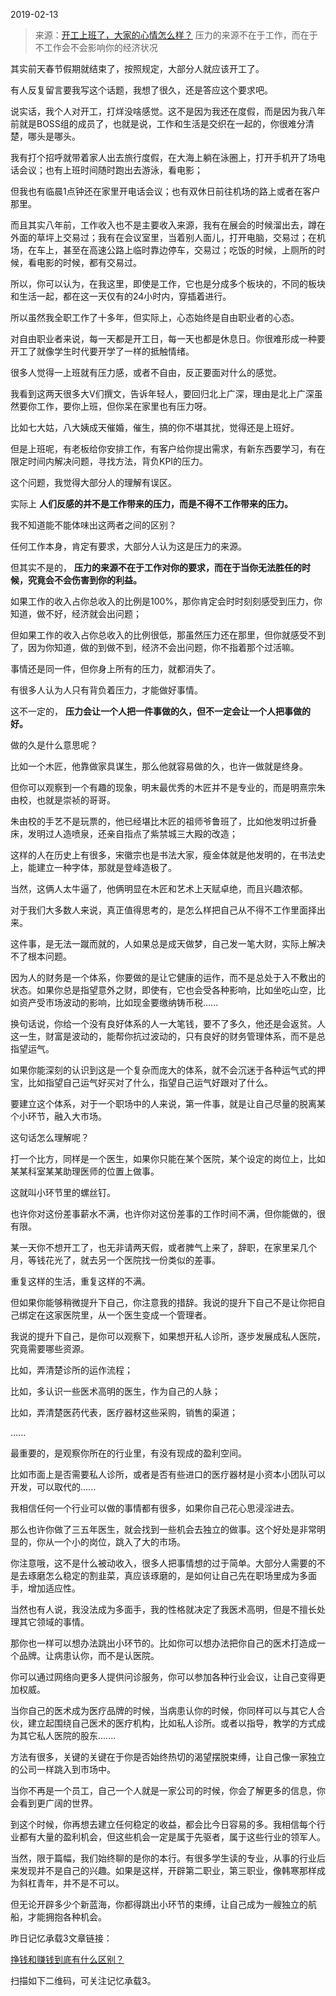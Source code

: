 2019-02-13

> 来源：[开工上班了，大家的心情怎么样？](http://mp.weixin.qq.com/s?__biz=MzU0MjYwNDU2Mw==&mid=2247485775&idx=1&sn=29a94631b3ed8af0c8aa94ee099783fa&chksm=fb196533cc6eec25bb91a15fcdf31f3489d73c7fd615b7c139d9a399a1726af1fc7a341513e1&scene=27#wechat_redirect)
> 压力的来源不在于工作，而在于不工作会不会影响你的经济状况

其实前天春节假期就结束了，按照规定，大部分人就应该开工了。

  

有人反复留言要我写这个话题，我想了很久，还是答应这个要求吧。

  

说实话，我个人对开工，打烊没啥感觉。这不是因为我还在度假，而是因为我八年前就是BOSS组的成员了，也就是说，工作和生活是交织在一起的，你很难分清楚，哪头是哪头。

  

我有打个招呼就带着家人出去旅行度假，在大海上躺在泳圈上，打开手机开了场电话会议；也有上班时间随时跑出去游泳，看电影；

  

但我也有临晨1点钟还在家里开电话会议；也有双休日前往机场的路上或者在客户那里。

  

而且其实八年前，工作收入也不是主要收入来源，我有在展会的时候溜出去，蹲在外面的草坪上交易过；我有在会议室里，当着别人面儿，打开电脑，交易过；在机场，在车上，甚至在高速公路上临时靠边停车，交易过；吃饭的时候，上厕所的时候，看电影的时候，都有交易过。

  

所以，你可以认为，在我这里，即使是工作，它也是分成多个板块的，不同的板块和生活一起，都在这一天仅有的24小时内，穿插着进行。

  

所以虽然我全职工作了十多年，但实际上，心态始终是自由职业者的心态。

  

对自由职业者来说，每一天都是开工日，每一天也都是休息日。你很难形成一种要开工了就像学生时代要开学了一样的抵触情绪。

  

很多人觉得一上班就有压力感，或者不自由，反正要面对什么的感觉。

  

我看到这两天很多大V们撰文，告诉年轻人，要回归北上广深，理由是北上广深虽然要你工作，要你上班，但你呆在家里也有压力呀。

  

比如七大姑，八大姨成天催婚，催生，搞的你不堪其扰，觉得还是上班好。

  

但是上班呢，有老板给你安排工作，有客户给你提出需求，有新东西要学习，有在限定时间内解决问题，寻找方法，背负KPI的压力。

  

这个问题，我觉得大部分人的理解有误区。

  

实际上 **人们反感的并不是工作带来的压力，而是不得不工作带来的压力。**

  

我不知道能不能体味出这两者之间的区别？

  

任何工作本身，肯定有要求，大部分人认为这是压力的来源。

  

但其实不是的， **压力的来源不在于工作对你的要求，而在于当你无法胜任的时候，究竟会不会伤害到你的利益。**

  

如果工作的收入占你总收入的比例是100%，那你肯定会时时刻刻感受到压力，你知道，做不好，经济就会出问题；

  

但如果工作的收入占你总收入的比例很低，那虽然压力还在那里，但你就感受不到了，因为你知道，做的到做不到，经济不会出问题，你不指着那个过活嘛。

  

事情还是同一件，但你身上所有的压力，就都消失了。

  

有很多人认为人只有背负着压力，才能做好事情。

  

这不一定的， **压力会让一个人把一件事做的久，但不一定会让一个人把事做的好。**

  

做的久是什么意思呢？

  

比如一个木匠，他靠做家具谋生，那么他就容易做的久，也许一做就是终身。

  

但你可以观察到一个有趣的现象，明末最优秀的木匠并不是专业的，而是明熹宗朱由校，也就是崇祯的哥哥。

  

朱由校的手艺不是玩票的，他已经堪比木匠的祖师爷鲁班了，比如他发明过折叠床，发明过人造喷泉，还亲自指点了紫禁城三大殿的改造；

  

这样的人在历史上有很多，宋徽宗也是书法大家，瘦金体就是他发明的，在书法史上，能建立一种字体，那就是登峰造极了。

  

当然，这俩人太牛逼了，他俩明显在木匠和艺术上天赋卓绝，而且兴趣浓郁。

  

对于我们大多数人来说，真正值得思考的，是怎么样把自己从不得不工作里面择出来。

  

这件事，是无法一蹴而就的，人如果总是成天做梦，自己发一笔大财，实际上解决不了根本问题。

  

因为人的财务是一个体系，你要做的是让它健康的运作，而不是总处于入不敷出的状态。如果你总是指望意外之财，即使有，它也会受各种影响，比如坐吃山空，比如资产受市场波动的影响，比如现金要缴纳铸币税......

  

换句话说，你给一个没有良好体系的人一大笔钱，要不了多久，他还是会返贫。人这一生，财富是波动的，能帮你抗过波动的，只有良好的财务管理体系，而不是总指望运气。

  

如果你能深刻的认识到这是一个复杂而庞大的体系，就不会沉迷于各种运气式的押宝，比如指望自己运气好买对了什么，指望自己运气好跟对了什么。

  

要建立这个体系，对于一个职场中的人来说，第一件事，就是让自己尽量的脱离某个小环节，融入大市场。

  

这句话怎么理解呢？

  

打一个比方，同样是一个医生，如果你只能在某个医院，某个设定的岗位上，比如某某科室某某助理医师的位置上做事。

  

这就叫小环节里的螺丝钉。

  

也许你对这份差事薪水不满，也许你对这份差事的工作时间不满，但你能做的，很有限。

  

某一天你不想开工了，也无非请两天假，或者脾气上来了，辞职，在家里呆几个月，等钱花光了，就去另一个医院找一份类似的差事。

  

重复这样的生活，重复这样的不满。

  

但如果你能够稍微提升下自己，你注意我的措辞。我说的提升下自己不是让你把自己绑定在这家医院里，从一个医生变成一个管理者。

  

我说的提升下自己，是你可以观察下，如果想开私人诊所，逐步发展成私人医院，究竟需要哪些资源。

  

比如，弄清楚诊所的运作流程；

比如，多认识一些医术高明的医生，作为自己的人脉；

比如，弄清楚医药代表，医疗器材这些采购，销售的渠道；

......

  

最重要的，是观察你所在的行业里，有没有现成的盈利空间。

  

比如市面上是否需要私人诊所，或者是否有些进口的医疗器材是小资本小团队可以开发，可以取代的......

  

我相信任何一个行业可以做的事情都有很多，如果你自己花心思浸淫进去。

  

那么也许你做了三五年医生，就会找到一些机会去独立的做事。这个好处是非常明显的，你从一个小的岗位，跳入了大的市场。

  

你注意哦，这不是什么被动收入，很多人把事情想的过于简单。大部分人需要的不是去琢磨怎么稳定的割韭菜，真应该琢磨的，是如何让自己先在职场里成为多面手，增加适应性。

  

当然也有人说，我没法成为多面手，我的性格就决定了我医术高明，但是不擅长处理其它领域的事情。

  

那你也一样可以想办法跳出小环节的。比如你可以想办法把你自己的医术打造成一个品牌。让病患认你，而不是认医院。

  

你可以通过网络向更多人提供问诊服务，你可以参加各种行业会议，让自己变得更加权威。

  

当你自己的医术成为医疗品牌的时候，当病患认你的时候，你同样可以与其它人合伙，建立起围绕自己医术的医疗机构，比如私人诊所。或者以指导，教学的方式成为其它私人医院的股东.......

  

方法有很多，关键的关键在于你是否始终热切的渴望摆脱束缚，让自己像一家独立的公司一样跳入到市场中。

  

当你不再是一个员工，自己一个人就是一家公司的时候，你会了解更多的信息，你会看到更广阔的世界。

  

到这个时候，你再想去建立任何稳定的收益，都会比今日容易的多。我相信每个行业都有大量的盈利机会，但这些机会一定是属于先驱者，属于这些行业的领军人。

  

当然，限于篇幅，我们始终聊的是你的本行。有很多学生读的专业，从事的行业后来发现并不是自己的兴趣。如果是这样，开辟第二职业，第三职业，像韩寒那样成为斜杠青年，并不是不可以。

  

但无论开辟多少个新蓝海，你都得跳出小环节的束缚，让自己成为一艘独立的航船，才能拥抱各种机会。

  

昨日记忆承载3文章链接：

[挣钱和赚钱到底有什么区别？](https://mp.weixin.qq.com/s?__biz=MzU3NDc5Nzc0NQ==&mid=2247484010&idx=1&sn=61ca8fb25e540cc37d85974ac8833bb3&chksm=fd2da0b4ca5a29a25863dfe2c2ef8375357a16d45db3ccf8c3ce99d55047b6baf146c2ae13bc&token=1334138651&lang=zh_CN&scene=21#wechat_redirect)  

  

扫描如下二维码，可关注记忆承载3。

